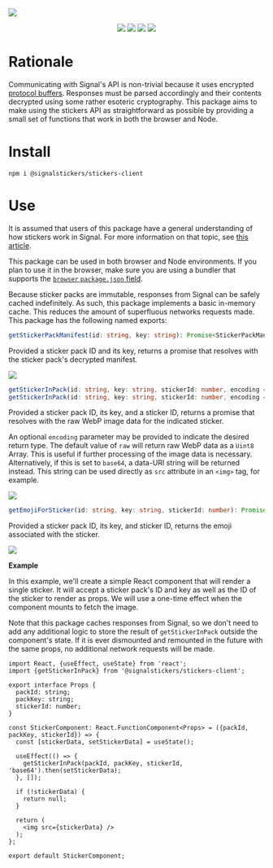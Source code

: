 <a href="#top" id="top">
  <img src="https://user-images.githubusercontent.com/441546/72718837-8b9a5000-3b2b-11ea-895c-01658b3758f6.png" style="max-width: 100%;"></<img>
</a>
<p align="center">
  <a href="https://www.npmjs.com/package/@signalstickers/stickers-client"><img src="https://img.shields.io/npm/v/@signalstickers/stickers-client.svg?style=flat-square"></a>
  <a href="https://travis-ci.com/signalstickers/stickers-client"><img src="https://img.shields.io/travis/com/signalstickers/stickers-client?style=flat-square"></a>
  <!-- <a href="https://www.codacy.com/app/signalstickers/stickers-client"><img src="https://img.shields.io/codacy/coverage/837e180bb3484ac4acdee09d3e9bb45a.svg?style=flat-square"></a> -->
  <a href="https://david-dm.org/signalstickers/stickers-client"><img src="https://img.shields.io/david/signalstickers/stickers-client.svg?style=flat-square"></a>
  <a href="https://conventionalcommits.org"><img src="https://img.shields.io/badge/conventional%20commits-1.0.0-FB5E85.svg?style=flat-square"></a>
</p>

# Rationale

Communicating with Signal's API is non-trivial because it uses encrypted
[protocol buffers](https://en.wikipedia.org/wiki/Protocol_Buffers). Responses
must be parsed accordingly and their contents decrypted using some rather
esoteric cryptography. This package aims to make using the stickers API as
straightforward as possible by providing a small set of functions that work in
both the browser and Node.

# Install

```
npm i @signalstickers/stickers-client
```

# Use

It is assumed that users of this package have a general understanding of how
stickers work in Signal. For more information on that topic, see
[this article](https://support.signal.org/hc/en-us/articles/360031836512-Stickers).

This package can be used in both browser and Node environments. If you plan to
use it in the browser, make sure you are using a bundler that supports the
[`browser` `package.json` field](https://github.com/defunctzombie/package-browser-field-spec).

Because sticker packs are immutable, responses from Signal can be safely cached
indefinitely. As such, this package implements a basic in-memory cache. This
reduces the amount of superfluous networks requests made. This package has the
following named exports:

```ts
getStickerPackManifest(id: string, key: string): Promise<StickerPackManifest>
```

Provided a sticker pack ID and its key, returns a promise that resolves with the
sticker pack's decrypted manifest.

<a href="#top"><img src="https://user-images.githubusercontent.com/441546/72722991-8988bf00-3b34-11ea-8fff-b9b1dfaa0a53.png"></a>

```ts
getStickerInPack(id: string, key: string, stickerId: number, encoding = 'raw'): Promise<Uint8Array>
getStickerInPack(id: string, key: string, stickerId: number, encoding = 'base64'): Promise<string>
```

Provided a sticker pack ID, its key, and a sticker ID, returns a promise that
resolves with the raw WebP image data for the indicated sticker.

An optional `encoding` parameter may be provided to indicate the desired return
type. The default value of `raw` will return raw WebP data as a `Uint8` Array.
This is useful if further processing of the image data is necessary.
Alternatively, if this is set to `base64`, a data-URI string will be returned
instead. This string can be used directly as `src` attribute in an `<img>` tag,
for example.

<a href="#top"><img src="https://user-images.githubusercontent.com/441546/72722991-8988bf00-3b34-11ea-8fff-b9b1dfaa0a53.png"></a>

```ts
getEmojiForSticker(id: string, key: string, stickerId: number): Promise<string>
```

Provided a sticker pack ID, its key, and sticker ID, returns the emoji
associated with the sticker.

<a href="#top"><img src="https://user-images.githubusercontent.com/441546/72722991-8988bf00-3b34-11ea-8fff-b9b1dfaa0a53.png"></a>

**Example**

In this example, we'll create a simple React component that will render a single
sticker. It will accept a sticker pack's ID and key as well as the ID of the
sticker to render as props. We will use a one-time effect when the component
mounts to fetch the image.

Note that this package caches responses from Signal, so we don't need to add any
additional logic to store the result of `getStickerInPack` outside the
component's state. If it is ever dismounted and remounted in the future with the
same props, no additional network requests will be made.

```tsx
import React, {useEffect, useState} from 'react';
import {getStickerInPack} from '@signalstickers/stickers-client';

export interface Props {
  packId: string;
  packKey: string;
  stickerId: number;
}

const StickerComponent: React.FunctionComponent<Props> = ({packId, packKey, stickerId}) => {
  const [stickerData, setStickerData] = useState();

  useEffect(() => {
    getStickerInPack(packId, packKey, stickerId, 'base64').then(setStickerData);
  }, []);

  if (!stickerData) {
    return null;
  }

  return (
    <img src={stickerData} />
  );
};

export default StickerComponent;
```
